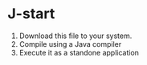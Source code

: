 # J-start
1) Download this file to your system.
2) Compile using a Java compiler
3) Execute it as a standone application
